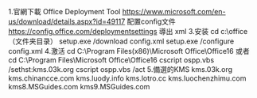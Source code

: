 1.官網下載 Office Deployment Tool
https://www.microsoft.com/en-us/download/details.aspx?id=49117
配置config文件
https://config.office.com/deploymentsettings
導出 xml
3.安装
cd c:\office（文件夹目录）
setup.exe /download config.xml
setup.exe /configure config.xml
4.激活
cd C:\Program Files(x86)\Microsoft Office\Office16 
或者 cd C:\Program Files\Microsoft Office\Office16
cscript ospp.vbs /sethst:kms.03k.org 
cscript ospp.vbs /act
5.備選的KMS
kms.03k.org
kms.chinancce.com
kms.luody.info
kms.lotro.cc
kms.luochenzhimu.com
kms8.MSGuides.com
kms9.MSGuides.com